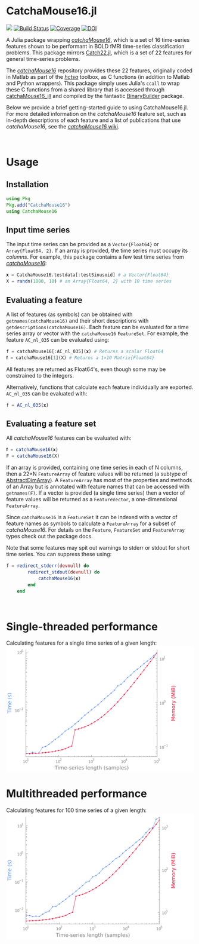 # CatchaMouse16.jl
[![](https://img.shields.io/badge/docs-dev-blue.svg)](https://brendanjohnharris.github.io/CatchaMouse16.jl/dev)
[![Build Status](https://github.com/brendanjohnharris/CatchaMouse16.jl/actions/workflows/CI.yml/badge.svg?branch=main)](https://github.com/brendanjohnharris/CatchaMouse16.jl/actions/workflows/CI.yml?query=branch%3Amain)
[![Coverage](https://codecov.io/gh/brendanjohnharris/catchaMouse16.jl/branch/main/graph/badge.svg)](https://codecov.io/gh/brendanjohnharris/CatchaMouse16.jl)
[![DOI](https://zenodo.org/badge/DOI/10.5281/zenodo.13334458.svg)](https://doi.org/10.5281/zenodo.13334458)

A Julia package wrapping [_catchaMouse16_](https://www.github.com/dynamicsandneuralsystems/catchaMouse16), which is a set of 16 time-series features shown to be performant in BOLD fMRI time-series classification problems. This package mirrors [Catch22.jl](https://www.github.com/brendanjohnharris/Catch22.jl), which is a set of 22 features for general time-series problems.

The [_catchaMouse16_](https://www.github.com/dynamicsandneuralsystems/catchaMouse16) repository provides these 22 features, originally coded in Matlab as part of the [_hctsa_](https://github.com/benfulcher/hctsa) toolbox, as C functions (in addition to Matlab and Python wrappers). This package simply uses Julia's `ccall` to wrap these C functions from a shared library that is accessed through [catchaMouse16_jll](https://github.com/JuliaBinaryWrappers/catchaMouse16_jll.jl) and compiled by the fantastic [BinaryBuilder](https://github.com/JuliaPackaging/BinaryBuilder.jl) package.

Below we provide a brief getting-started guide to using CatchaMouse16.jl. For more detailed information on the _catchaMouse16_ feature set, such as in-depth descriptions of each feature and a list of publications that use _catchaMouse16_, see the [_catchaMouse16_ wiki](https://time-series-features.gitbook.io/time-series-analysis-tools/feature-subsets/catchamouse16).

<br>

# Usage
## Installation
```Julia
using Pkg
Pkg.add("CatchaMouse16")
using CatchaMouse16
```

## Input time series
The input time series can be provided as a `Vector{Float64}` or `Array{Float64, 2}`. If an array is provided, the time series must occupy its _columns_. For example, this package contains a few test time series from [_catchaMouse16_](https://www.github.com/dynamicsandneuralsystems/catchaMouse16):
```Julia
𝐱 = CatchaMouse16.testdata[:testSinusoid] # a Vector{Float64}
X = randn(1000, 10) # an Array{Float64, 2} with 10 time series
```

## Evaluating a feature
A list of features (as symbols) can be obtained with `getnames(catchaMouse16)` and their short descriptions with `getdescriptions(catchaMouse16)`. Each feature can be evaluated for a time series array or vector with the `catchaMouse16` `FeatureSet`. For example, the feature `AC_nl_035` can be evaluated using:
```Julia
f = catchaMouse16[:AC_nl_035](𝐱) # Returns a scalar Float64
𝐟 = catchaMouse16[1](X) # Returns a 1×10 Matrix{Float64}
```
All features are returned as Float64's, even though some may be constrained to the integers.

Alternatively, functions that calculate each feature individually are exported. `AC_nl_035` can be evaluated with:
```Julia
f = AC_nl_035(𝐱)
```

## Evaluating a feature set
All _catchaMouse16_ features can be evaluated with:
```Julia
𝐟 = catchaMouse16(𝐱)
F = catchaMouse16(X)
```
If an array is provided, containing one time series in each of N columns, then a 22×N `FeatureArray` of feature values will be returned (a subtype of [AbstractDimArray](https://github.com/rafaqz/DimensionalData.jl)).
A `FeatureArray` has most of the properties and methods of an Array but is annotated with feature names that can be accessed with `getnames(F)`.
If a vector is provided (a single time series) then a vector of feature values will be returned as a `FeatureVector`, a one-dimensional `FeatureArray`.

Since `catchaMouse16` is a `FeatureSet` it can be indexed with a vector of feature names as symbols to calculate a `FeatureArray` for a subset of _catchaMouse16_. For details on the `Feature`, `FeatureSet` and `FeatureArray` types check out the package docs.

Note that some features may spit out warnings to stderr or stdout for short time series. You can suppress these using:
```Julia
f = redirect_stderr(devnull) do
        redirect_stdout(devnull) do
            catchaMouse16(𝐱)
        end
    end
```

<br>

# Single-threaded performance
Calculating features for a single time series of a given length:
![scaling](scaling.png)
# Multithreaded performance
Calculating features for 100 time series of a given length:
![multithread_scaling](multithread_scaling.png)
